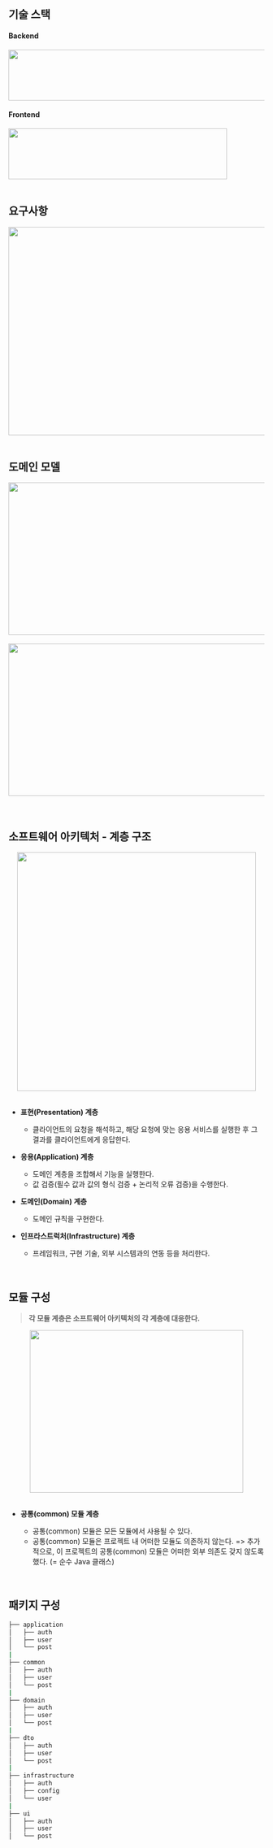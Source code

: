 ## 기술 스택
#### Backend
<img src="https://github.com/user-attachments/assets/2df0a4c8-23a7-4264-86e7-84015a9568f4" width="680" height="100">
    
#### Frontend
<img src="https://github.com/user-attachments/assets/c490fc2d-3ca2-4eaf-8ed8-f8637a3996b8" width="430" height="100">

<br>
<br>

## 요구사항
<div align="center">
    <img src="https://github.com/user-attachments/assets/c96a4de2-996b-4c38-bd39-ef7c8c76c271" width="680" height="410">
</div>
<br>

## 도메인 모델
<div align="center">
    <img src="https://github.com/user-attachments/assets/432b4310-1bec-44e7-93ca-a14340d1994f" width="600" height="300">
</div>
<br>
<div align="center">
    <img src="https://github.com/user-attachments/assets/705fd997-778c-4a78-abf4-39129c12b9c5" width="650" height="300">
</div>
<br>
<br>

## 소프트웨어 아키텍처 - 계층 구조
<div align="center">
    <img src="https://github.com/user-attachments/assets/94f2049f-e07a-42b2-bc8a-102aaee871ad" width="470" height="470">
</div>
<br>

- **표현(Presentation) 계층**
  - 클라이언트의 요청을 해석하고, 해당 요청에 맞는 응용 서비스를 실행한 후 그 결과를 클라이언트에게 응답한다.
  
- **응용(Application) 계층**
  - 도메인 계층을 조합해서 기능을 실행한다.
  - 값 검증(필수 값과 값의 형식 검증​ + 논리적 오류 검증​)을 수행한다.
  
- **도메인(Domain) 계층**
  - 도메인 규칙을 구현한다.
  
- **인프라스트럭처(Infrastructure) 계층**
  - 프레임워크, 구현 기술, 외부 시스템과의 연동 등을 처리한다.
<br>

## 모듈 구성
> **각 모듈 계층은 소프트웨어 아키텍처의 각 계층에 대응한다.**
<div align="center">
    <img src="https://github.com/user-attachments/assets/e2bc3b03-2e3a-4c32-b393-15912fa258b7" width="420" height="320">
</div>

<br>

- **공통(common) 모듈 계층**

  - 공통(common) 모듈은 모든 모듈에서 사용될 수 있다.
  - 공통(common) 모듈은 프로젝트 내 어떠한 모듈도 의존하지 않는다. => 추가적으로, 이 프로젝트의 공통(common) 모듈은 어떠한 외부 의존도 갖지 않도록 했다. (= 순수 Java 클래스)

<br>

## 패키지 구성
```bash
├── application
│   ├── auth
│   ├── user
│   └── post
|
├── common
│   ├── auth
│   ├── user
│   └── post
|
├── domain
│   ├── auth
│   ├── user
│   └── post
|
├── dto
│   ├── auth
│   ├── user
│   └── post
|
├── infrastructure
│   ├── auth
│   ├── config
│   └── user
|
├── ui
│   ├── auth
│   ├── user
│   └── post
``` 
